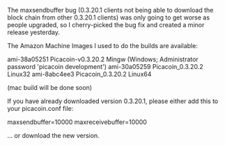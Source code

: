 The maxsendbuffer bug (0.3.20.1 clients not being able to download the block chain from other 0.3.20.1 clients) was only going to get
worse as people upgraded, so I cherry-picked the bug fix and created a minor release yesterday.

The Amazon Machine Images I used to do the builds are available:

  ami-38a05251   Picacoin-v0.3.20.2 Mingw    (Windows; Administrator password 'picacoin development')
  ami-30a05259   Picacoin_0.3.20.2 Linux32
  ami-8abc4ee3   Picacoin_0.3.20.2 Linux64

(mac build will be done soon)

If you have already downloaded version 0.3.20.1, please either add this to your picacoin.conf file:

  maxsendbuffer=10000
  maxreceivebuffer=10000

... or download the new version.
